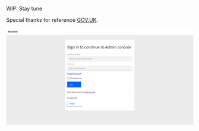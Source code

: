 WIP: Stay tune

Special thanks for reference [GOV.UK](https://github.com/UKHomeOffice/keycloak-theme-govuk).

![Login Page](screenshots/login_page.png "Login page")
